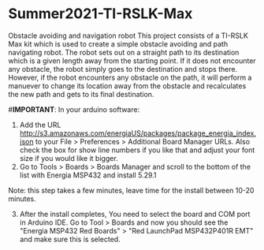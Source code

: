# Summer2021-TI-RSLK-Max
Obstacle avoiding and navigation robot
This project consists of a TI-RSLK Max kit which is used to create a simple obstacle avoiding and path navigating robot. The robot sets out on a straight path to its destination which is a given length away from the starting point. If it does not encounter any obstacle, the robot simply goes to the destination and stops there. However, if the robot encounters any obstacle on the path, it will perform a manuever to change its location away from the obstacle and recalculates the new path and gets to its final destination.


#**IMPORTANT**: In your arduino software: 
1. Add the URL http://s3.amazonaws.com/energiaUS/packages/package_energia_index.json to your File > Preferences > Additional Board Manager URLs. Also check the box for show line numbers if you like that and adjust your font size if you would like it bigger.
2. Go to Tools > Boards > Boards Manager and scroll to the bottom of the list with Energia MSP432 and install 5.29.1

Note: this step takes a few minutes, leave time for the install between 10-20 minutes.

3. After the install completes, You need to select the board and COM port in Arduino IDE. Go to Tool > Boards and now you should see the "Energia MSP432 Red Boards" > "Red LaunchPad MSP432P401R EMT" and make sure this is selected.
